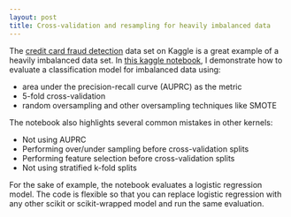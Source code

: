 ```yaml
---
layout: post
title: Cross-validation and resampling for heavily imbalanced data
---
```


The [credit card fraud detection](https://www.kaggle.com/mlg-ulb/creditcardfraud) data set on Kaggle is a great example of a heavily imbalanced data set. In [this kaggle notebook](https://www.kaggle.com/lane203j/auprc-5-fold-c-v-and-resampling-methods/notebook), I demonstrate how to evaluate a classification model for imbalanced data using:

- area under the precision-recall curve (AUPRC) as the metric
- 5-fold cross-validation 
- random oversampling and other oversampling techniques like SMOTE

The notebook also highlights several common mistakes in other kernels:

- Not using AUPRC
- Performing over/under sampling before cross-validation splits
- Performing feature selection before cross-validation splits
- Not using stratified k-fold splits

For the sake of example, the notebook evaluates a logistic regression model. The code is flexible so that you can replace logistic regression with any other scikit or scikit-wrapped model and run the same evaluation.
